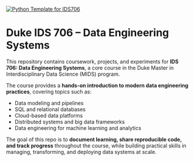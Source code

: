 [![Python Template for IDS706](https://github.com/JayWu0512/duke-mids-courses/actions/workflows/ids706-ci.yml/badge.svg)](https://github.com/JayWu0512/duke-mids-courses/actions/workflows/ids706-ci.yml)

# Duke IDS 706 – Data Engineering Systems

This repository contains coursework, projects, and experiments for **IDS 706: Data Engineering Systems**, a core course in the Duke Master in Interdisciplinary Data Science (MIDS) program.

The course provides a **hands-on introduction to modern data engineering practices**, covering topics such as:

- Data modeling and pipelines
- SQL and relational databases
- Cloud-based data platforms
- Distributed systems and big data frameworks
- Data engineering for machine learning and analytics

The goal of this repo is to **document learning, share reproducible code, and track progress** throughout the course, while building practical skills in managing, transforming, and deploying data systems at scale.


